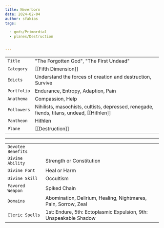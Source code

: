 ```yaml
---
title: Neverborn
date: 2024-02-04
author: sfakias
tags:

  - gods/Primordial
  - planes/Destruction


---
```

| | |
| --- | --- |
| `Title` | "The Forgotten God", "The First Undead" |
| `Category` | [[Fifth Dimension]] |
| `Edicts` | Understand the forces of creation and destruction, Survive |
| `Portfolio` | Endurance, Entropy, Adaption, Pain |
| `Anathema` | Compassion, Help |
| `Followers` | Nihilists, masochists, cultists, depressed, renegade, fiends, titans, undead, [[Hithlen]] |
| `Pantheon` | Hithlen |
| `Plane` | [[Destruction]] |

---
| | |
| --- | --- |
| `Devotee Benefits` |
| `Divine Ability` | Strength or Constitution |
| `Divine Font` | Heal or Harm |
| `Divine Skill` | Occultism |
| `Favored Weapon` | Spiked Chain |
| `Domains` | Abomination, Delirium, Healing, Nightmares, Pain, Sorrow, Zeal |
| `Cleric Spells` | 1st: Endure, 5th: Ectoplasmic Expulsion, 9th: Unspeakable Shadow |
